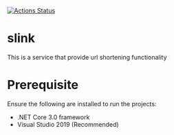 [![Actions Status](https://github.com/yuanshingk/slink/workflows/dotnetcore.yml/badge.svg)](https://github.com/yuanshingk/slink/actions)

# slink
This is a service that provide url shortening functionality

# Prerequisite
Ensure the following are installed to run the projects:
* .NET Core 3.0 framework
* Visual Studio 2019 (Recommended)
